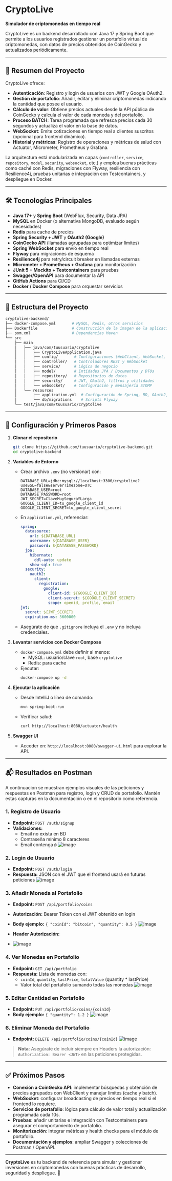 # CryptoLive

**Simulador de criptomonedas en tiempo real**

CryptoLive es un backend desarrollado con Java 17 y Spring Boot que permite a los usuarios registrados gestionar un portafolio virtual de criptomonedas, con datos de precios obtenidos de CoinGecko y actualizados periódicamente.

---

## 🧠 Resumen del Proyecto

CryptoLive ofrece:

- **Autenticación**: Registro y login de usuarios con JWT y Google OAuth2.
- **Gestión de portafolio**: Añadir, editar y eliminar criptomonedas indicando la cantidad que posee el usuario.
- **Cálculo de valor**: Obtiene precios actuales desde la API pública de CoinGecko y calcula el valor de cada moneda y del portafolio.
- **Proceso BATCH**: Tarea programada que refresca precios cada 30 segundos y actualiza el valor en la base de datos.
- **WebSocket**: Emite cotizaciones en tiempo real a clientes suscritos (opcional para frontend dinámico).
- **Historial y métricas**: Registro de operaciones y métricas de salud con Actuator, Micrometer, Prometheus y Grafana.

La arquitectura está modularizada en capas (`controller`, `service`, `repository`, `model`, `security`, `websocket`, etc.) y emplea buenas prácticas como caché con Redis, migraciones con Flyway, resiliencia con Resilience4j, pruebas unitarias e integración con Testcontainers, y despliegue en Docker.

---

## 🛠️ Tecnologías Principales

- **Java 17+** y **Spring Boot** (WebFlux, Security, Data JPA)
- **MySQL** en Docker (o alternativa MongoDB, evaluado según necesidades)
- **Redis** para cache de precios
- **Spring Security + JWT** y **OAuth2 (Google)**
- **CoinGecko API** (llamadas agrupadas para optimizar límites)
- **Spring WebSocket** para envío en tiempo real
- **Flyway** para migraciones de esquema
- **Resilience4j** para retry/circuit breaker en llamadas externas
- **Micrometer + Prometheus + Grafana** para monitorización
- **JUnit 5 + Mockito + Testcontainers** para pruebas
- **Swagger/OpenAPI** para documentar la API
- **GitHub Actions** para CI/CD
- **Docker / Docker Compose** para orquestar servicios

---

## 📂 Estructura del Proyecto

```bash
cryptolive-backend/
├── docker-compose.yml       # MySQL, Redis, otros servicios
├── Dockerfile               # Construcción de la imagen de la aplicación
├── pom.xml                  # Dependencias Maven
└── src
    ├── main
    │   ├── java/com/tuusuario/cryptolive
    │   │   ├── CryptoLiveApplication.java
    │   │   ├── config/       # Configuraciones (WebClient, WebSocket, Security)
    │   │   ├── controller/   # Controladores REST y WebSocket
    │   │   ├── service/      # Lógica de negocio
    │   │   ├── model/        # Entidades JPA / Documentos y DTOs
    │   │   ├── repository/   # Repositorios de datos
    │   │   ├── security/     # JWT, OAuth2, filtros y utilidades
    │   │   └── websocket/    # Configuración y mensajería STOMP
    │   └── resources
    │       ├── application.yml  # Configuración de Spring, BD, OAuth2, JWT
    │       └── db/migrations    # Scripts Flyway
    └── test/java/com/tuusuario/cryptolive
```

---

## 🚀 Configuración y Primeros Pasos

1. **Clonar el repositorio**

   ```bash
   git clone https://github.com/tuusuario/cryptolive-backend.git
   cd cryptolive-backend
   ```

2. **Variables de Entorno**

   - Crear archivo `.env` (no versionar) con:
     ```dotenv
     DATABASE_URL=jdbc:mysql://localhost:3306/cryptolive?useSSL=false&serverTimezone=UTC
     DATABASE_USER=root
     DATABASE_PASSWORD=root
     JWT_SECRET=ClaveMuySeguraYLarga
     GOOGLE_CLIENT_ID=tu_google_client_id
     GOOGLE_CLIENT_SECRET=tu_google_client_secret
     ```
   - En `application.yml`, referenciar:
     ```yaml
     spring:
       datasource:
         url: ${DATABASE_URL}
         username: ${DATABASE_USER}
         password: ${DATABASE_PASSWORD}
       jpa:
         hibernate:
           ddl-auto: update
         show-sql: true
       security:
         oauth2:
           client:
             registration:
               google:
                 client-id: ${GOOGLE_CLIENT_ID}
                 client-secret: ${GOOGLE_CLIENT_SECRET}
                 scope: openid, profile, email
     jwt:
       secret: ${JWT_SECRET}
       expiration-ms: 3600000
     ```
   - Asegúrate de que `.gitignore` incluya el `.env` y no incluya credenciales.

3. **Levantar servicios con Docker Compose**

   - `docker-compose.yml` debe definir al menos:
     - MySQL: usuario/clave `root`, base `cryptolive`
     - Redis: para cache
   - Ejecutar:
     ```bash
     docker-compose up -d
     ```

4. **Ejecutar la aplicación**

   - Desde IntelliJ o línea de comando:
     ```bash
     mvn spring-boot:run
     ```
   - Verificar salud:
     ```bash
     curl http://localhost:8080/actuator/health
     ```

5. **Swagger UI**

   - Acceder en: `http://localhost:8080/swagger-ui.html` para explorar la API.

---

## 📬 Resultados en Postman

A continuación se muestran ejemplos visuales de las peticiones y respuestas en Postman para registro, login y CRUD de portafolio. Mantén estas capturas en la documentación o en el repositorio como referencia.

### 1. Registro de Usuario

- **Endpoint:** `POST /auth/signup`
- **Validaciones:**
  - Email no exista en BD
  - Contraseña mínimo 8 caracteres
  - Email contenga `@`
![image](https://github.com/user-attachments/assets/4347da73-5a8b-41a3-94bf-6d4a8a9d4a83)



### 2. Login de Usuario

- **Endpoint:** `POST /auth/login`
- **Respuesta:** JSON con el JWT que el frontend usará en futuras peticiones
![image](https://github.com/user-attachments/assets/24b8279a-92ab-4663-9283-f62136153cf2)



### 3. Añadir Moneda al Portafolio

- **Endpoint:** `POST /api/portfolio/coins`
- **Autorización:** Bearer Token con el JWT obtenido en login
- **Body ejemplo:** `{ "coinId": "bitcoin", "quantity": 0.5 }`
![image](https://github.com/user-attachments/assets/e798b65d-f2af-4fa9-b53f-a9f34020de7e)



- **Header Autorización:**&#x20;
- ![image](https://github.com/user-attachments/assets/08623655-2f9a-499f-9e65-e392d648af88)


### 4. Ver Monedas en Portafolio

- **Endpoint:** `GET /api/portfolio`
- **Respuesta:** Lista de monedas con:
  - `coinId`, `quantity`, `lastPrice`, `totalValue` (quantity \* lastPrice)
  - Valor total del portafolio sumando todas las monedas
![image](https://github.com/user-attachments/assets/43cdd92b-1653-4901-96d9-dfa1efb9ee0e)



### 5. Editar Cantidad en Portafolio

- **Endpoint:** `PUT /api/portfolio/coins/{coinId}`
- **Body ejemplo:** `{ "quantity": 1.2 }`
![image](https://github.com/user-attachments/assets/cb4d0522-1ee9-4bee-bd17-c27009ac977d)



### 6. Eliminar Moneda del Portafolio

- **Endpoint:** `DELETE /api/portfolio/coins/{coinId}`
  ![image](https://github.com/user-attachments/assets/541e4888-c2a4-4094-a7cd-632cb6a40c12)




> **Nota**: Asegúrate de incluir siempre en Headers la autorización: `Authorization: Bearer <JWT>` en las peticiones protegidas.

---

## ✅ Próximos Pasos

- **Conexión a CoinGecko API**: implementar búsquedas y obtención de precios agrupados con WebClient y manejar límites (cache y batch).
- **WebSocket**: configurar broadcasting de precios en tiempo real si el frontend lo requiere.
- **Servicios de portafolio**: lógica para cálculo de valor total y actualización programada cada 10s.
- **Pruebas**: añadir unitarias e integración con Testcontainers para asegurar el comportamiento de portafolio.
- **Monitorización**: integrar métricas y health checks para el módulo de portafolio.
- **Documentación y ejemplos**: ampliar Swagger y colecciones de Postman / OpenAPI.

---

**CryptoLive** es tu backend de referencia para simular y gestionar inversiones en criptomonedas con buenas prácticas de desarrollo, seguridad y despliegue. 🚀

